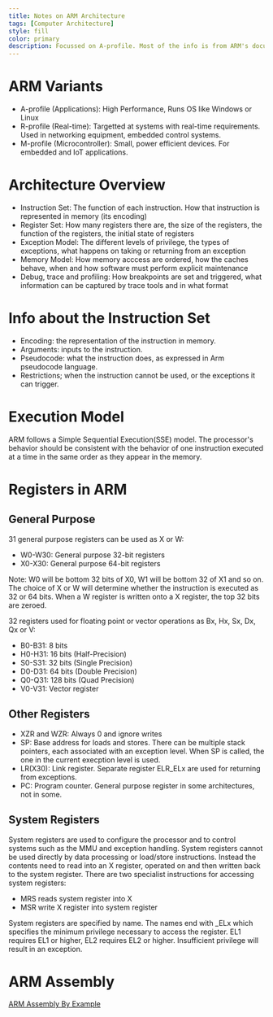 ```yaml
---
title: Notes on ARM Architecture
tags: [Computer Architecture]
style: fill
color: primary
description: Focussed on A-profile. Most of the info is from ARM's documentation available online.
---
```


# ARM Variants

- A-profile (Applications): High Performance, Runs OS like Windows or Linux
- R-profile (Real-time): Targetted at systems with real-time requirements. Used in networking equipment, embedded control systems.
- M-profile (Microcontroller): Small, power efficient devices. For embedded and IoT applications.

# Architecture Overview

- Instruction Set: The function of each instruction. How that instruction is represented in memory (its encoding)
- Register Set: How many registers there are, the size of the registers, the function of the registers, the initial state of registers
- Exception Model: The different levels of privilege, the types of exceptions, what happens on taking or returning from an exception
- Memory Model: How memory acccess are ordered, how the caches behave, when and how software must perform explicit maintenance
- Debug, trace and profiling: How breakpoints are set and triggered, what information can be captured by trace tools and in what format

# Info about the Instruction Set

- Encoding: the representation of the instruction in memory.
- Arguments: inputs to the instruction.
- Pseudocode: what the instruction does, as expressed in Arm pseudocode language.
- Restrictions; when the instruction cannot be used, or the exceptions it can trigger.

# Execution Model

ARM follows a Simple Sequential Execution(SSE) model. The processor's behavior should be consistent with the behavior of one instruction executed at a time in the same order as they appear in the memory.

# Registers in ARM

## General Purpose
31 general purpose registers can be used as X or W:
- W0-W30: General purpose 32-bit registers
- X0-X30: General purpose 64-bit registers

Note: W0 will be bottom 32 bits of X0, W1 will be bottom 32 of X1 and so on. The choice of X or W will determine whether the instruction is executed as 32 or 64 bits. When a W register is written onto a X register, the top 32 bits are zeroed.

32 registers used for floating point or vector operations as Bx, Hx, Sx, Dx, Qx or V:

- B0-B31: 8 bits
- H0-H31: 16 bits (Half-Precision)
- S0-S31: 32 bits (Single Precision)
- D0-D31: 64 bits (Double Precision)
- Q0-Q31: 128 bits (Quad Precision)
- V0-V31: Vector register

## Other Registers
- XZR and WZR: Always 0 and ignore writes
- SP: Base address for loads and stores. There can be multiple stack pointers, each associated with an exception level. When SP is called, the one in the current execption level is used.
- LR(X30): Link register. Separate register ELR_ELx are used for returning from exceptions.
- PC: Program counter. General purpose register in some architectures, not in some.

## System Registers

System registers are used to configure the processor and to control systems such as the MMU and exception handling. System registers cannot be used directly by data processing or load/store instructions. Instead the contents need to read into an X register, operated on and then written back to the system register. There are two specialist instructions for accessing system registers:

- MRS reads system register into X
- MSR write X register into system register

System registers are specified by name. The names end with _ELx which specifies the minimum privilege necessary to access the register. EL1 requires EL1 or higher, EL2 requires EL2 or higher. Insufficient privilege will result in an exception.


# ARM Assembly

[ARM Assembly By Example](https://armasm.com/docs/fpu/overview/)

